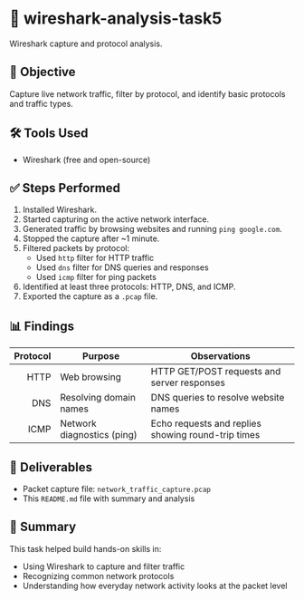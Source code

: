 # 🐬 wireshark-analysis-task5

Wireshark capture and protocol analysis.

## 🎯 Objective
Capture live network traffic, filter by protocol, and identify basic protocols and traffic types.

## 🛠 Tools Used
- Wireshark (free and open-source)

## ✅ Steps Performed
1. Installed Wireshark.
2. Started capturing on the active network interface.
3. Generated traffic by browsing websites and running `ping google.com`.
4. Stopped the capture after ~1 minute.
5. Filtered packets by protocol:
   - Used `http` filter for HTTP traffic
   - Used `dns` filter for DNS queries and responses
   - Used `icmp` filter for ping packets
6. Identified at least three protocols: HTTP, DNS, and ICMP.
7. Exported the capture as a `.pcap` file.

## 📊 Findings
| Protocol | Purpose                        | Observations                                          |
|--------:|---------------------------------|------------------------------------------------------|
| HTTP     | Web browsing                   | HTTP GET/POST requests and server responses           |
| DNS      | Resolving domain names         | DNS queries to resolve website names                  |
| ICMP     | Network diagnostics (ping)     | Echo requests and replies showing round-trip times    |

## 📂 Deliverables
- Packet capture file: `network_traffic_capture.pcap`
- This `README.md` file with summary and analysis

## 📝 Summary
This task helped build hands-on skills in:
- Using Wireshark to capture and filter traffic
- Recognizing common network protocols
- Understanding how everyday network activity looks at the packet level

